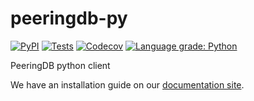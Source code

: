# peeringdb-py

[![PyPI](https://img.shields.io/pypi/v/peeringdb.svg?maxAge=3600)](https://pypi.python.org/pypi/peeringdb)
[![Tests](https://github.com/peeringdb/peeringdb-py/workflows/tests/badge.svg)](https://github.com/peeringdb/peeringdb-py)
[![Codecov](https://img.shields.io/codecov/c/github/peeringdb/peeringdb-py/master.svg?maxAge=3600)](https://codecov.io/github/peeringdb/peeringdb-py)
[![Language grade: Python](https://img.shields.io/lgtm/grade/python/g/peeringdb/peeringdb-py.svg?logo=lgtm&logoWidth=18)](https://lgtm.com/projects/g/peeringdb/peeringdb-py/context:python)


PeeringDB python client

We have an installation guide on our [documentation site](https://docs.peeringdb.com/howto/peeringdb-py/).
